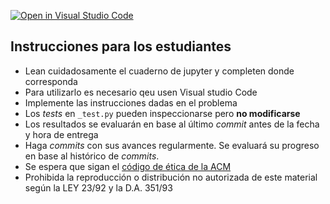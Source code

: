 [![Open in Visual Studio Code](https://classroom.github.com/assets/open-in-vscode-c66648af7eb3fe8bc4f294546bfd86ef473780cde1dea487d3c4ff354943c9ae.svg)](https://classroom.github.com/online_ide?assignment_repo_id=8959785&assignment_repo_type=AssignmentRepo)


## Instrucciones para los estudiantes

- Lean cuidadosamente el cuaderno de jupyter y completen donde corresponda
- Para utilizarlo es necesario qeu usen Visual studio Code
- Implemente las instrucciones dadas en el problema
- Los *tests* en `_test.py` pueden inspeccionarse pero **no modificarse**
- Los resultados se evaluarán en base al último *commit* antes de la fecha y hora de entrega
- Haga *commits* con sus avances regularmente. Se evaluará su progreso en base al histórico de *commits*. 
- Se espera que sigan el [código de ética de la ACM](https://www.acm.org/code-of-ethics)
- Prohibida la reproducción o distribución no autorizada de este material según la LEY 23/92 y la D.A. 351/93


